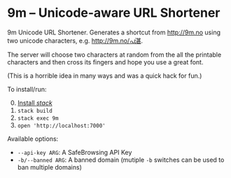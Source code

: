 9m – Unicode-aware URL Shortener
================================

9m Unicode URL Shortener. Generates a shortcut from <http://9m.no> using two
unicode characters, e.g. <http://9m.no/പ湛>.

The server will choose two characters at random from the all the printable
characters and then cross its fingers and hope you use a great font.

(This is a horrible idea in many ways and was a quick hack for fun.)

To install/run:

0. [Install *stack*](https://docs.haskellstack.org/en/stable/install_and_upgrade/)
1. `stack build`
2. `stack exec 9m`
3. `open 'http://localhost:7000'`

Available options:

  - `--api-key ARG`: A SafeBrowsing API Key
  - `-b/--banned ARG`: A banned domain (mutiple `-b` switches can be used to ban multiple domains)
